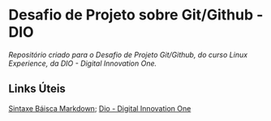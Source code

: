 # Desafio de Projeto sobre Git/Github - DIO
_Repositório criado para o Desafio de Projeto Git/Github, do curso Linux Experience, da DIO - Digital Innovation One._

## Links Úteis
[Sintaxe Báisca Markdown](https://www.markdownguide.org/basic-syntax/);
[Dio - Digital Innovation One](dio.me)
